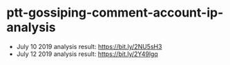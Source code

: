 # ptt-gossiping-comment-account-ip-analysis

* July 10 2019 analysis result: https://bit.ly/2NU5sH3
* July 12 2019 analysis result: https://bit.ly/2Y49lgq
